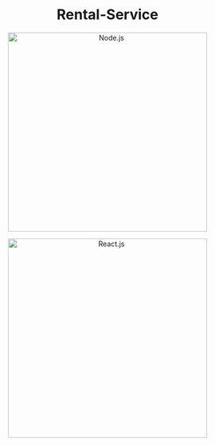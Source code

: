 <!--Project name-->
<h1 align="center">
Rental-Service
</h1>

<!--lint disable no-literal-urls-->
<p align="center">
  <a href="https://nodejs.org/">
    <img
      alt="Node.js"
      src="https://nodejs.org/static/images/logo-light.svg"
      width="400"
    />
  </a>
</p>
<!--lint disable no-literal-urls-->
<p align="center">
  <a href="https://Reactjs.org/">
    <img
      alt="React.js"
      src="https://upload.wikimedia.org/wikipedia/commons/a/a7/React-icon.svg"
      width="400"
    />
  </a>
</p>
